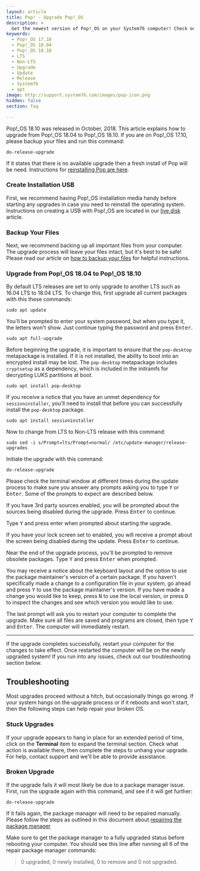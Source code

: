 ```yaml
---
layout: article
title: Pop! - Upgrade Pop!_OS
description: >
  Get the newest version of Pop!_OS on your System76 computer! Check out our upgrade directions.
keywords:
  - Pop!_OS 17.10
  - Pop!_OS 18.04
  - Pop!_OS 18.10
  - LTS
  - Non-LTS
  - Upgrade
  - Update
  - Release
  - System76
  - apt
image: http://support.system76.com/images/pop-icon.png
hidden: false
section: faq

---
```


Pop!_OS 18.10 was released in October, 2018. This article explains how to upgrade from Pop!_OS 18.04 to Pop!_OS 18.10. If you are on Pop!_OS 17.10, please backup your files and run this command:

```
do-release-upgrade
```

If it states that there is no available upgrade then a fresh install of Pop will be need. Instructions for [reinstalling Pop are here](/articles/install-pop/).

### Create Installation USB

First, we recommend having Pop!_OS installation media handy before starting any upgrades in case you need to reinstall the operating system. Instructions on creating a USB with Pop!_OS are located in our [live disk](/articles/live-disk/) article.

### Backup Your Files

Next, we recommend backing up all important files from your computer. The upgrade process will leave your files intact, but it's best to be safe! Please read our article on [how to backup your files](/articles/backup-files/) for helpful instructions.

### Upgrade from Pop!_OS 18.04 to Pop!_OS 18.10

By default LTS releases are set to only upgrade to another LTS such as 16.04 LTS to 18.04 LTS. To change this, first upgrade all current packages with this these commands:

```
sudo apt update
```
You'll be prompted to enter your system password, but when you type it, the letters won't show. Just continue typing the password and press <kbd>Enter</kbd>. 

```
sudo apt full-upgrade
```

Before beginning the upgrade, it is important to ensure that the `pop-desktop` metapackage is installed. If it is not installed, the ability to boot into an encrypted install may be lost. The `pop-desktop` metapackage includes `cryptsetup` as a dependency, which is included in the initramfs for decrypting LUKS partitions at boot.

```
sudo apt install pop-desktop
```

If you receive a notice that you have an unmet dependency for `sessioninstaller`, you'll need to install that before you can successfully install the `pop-desktop` package.

```
sudo apt install sessioninstaller
```

Now to change from LTS to Non-LTS release with this command:

```
sudo sed -i s/Prompt=lts/Prompt=normal/ /etc/update-manager/release-upgrades
```
Initiate the upgrade with this command:

```
do-release-upgrade
```
Please check the terminal window at different times during the update process to make sure you answer any prompts asking you to type <kbd>Y</kbd> or <kbd>Enter</kbd>. Some of the prompts to expect are described below.

If you have 3rd party sources enabled, you will be prompted about the sources being disabled during the upgrade. Press <kbd>Enter</kbd> to continue. 

Type <kbd>Y</kbd> and press enter when prompted about starting the upgrade.

If you have your lock screen set to enabled, you will receive a prompt about the screen being disabled during the update. Press <kbd>Enter</kbd> to continue.

Near the end of the upgrade process, you'll be prompted to remove obsolete packages. Type <kbd>Y</kbd> and press <kbd>Enter</kbd>  when prompted.

You may receive a notice about the keyboard layout and the option to use the package maintainer's version of a certain package. If you haven't specifically made a change to a configuration file in your system, go ahead and press <kbd>Y</kbd> to use the package maintainer's version. If you have made a change you would like to keep, press <kbd>N</kbd> to use the local version, or press <kbd>D</kbd> to inspect the changes and see which version you would like to use.

The last prompt will ask you to restart your computer to complete the upgrade. Make sure all files are saved and programs are closed, then type <kbd>Y</kbd> and <kbd>Enter</kbd>. The computer will immediately restart. 

---

If the upgrade completes successfully, restart your computer for the changes to take effect.  Once restarted the computer will be on the newly upgraded system! If you run into any issues, check out our troubleshooting section below.

## Troubleshooting

Most upgrades proceed without a hitch, but occasionally things go wrong. If your system hangs on the upgrade process or if it reboots and won't start, then the following steps can help repair your broken OS.

### Stuck Upgrades

If your upgrade appears to hang in place for an extended period of time, click on the **Terminal** item to expand the terminal section. Check what action is available there, then complete the steps to unhang your upgrade. For help, contact support and we'll be able to provide assistance.

### Broken Upgrade

If the upgrade fails it will most likely be due to a package manager issue.  First, run the upgrade again with this command, and see if it will get further:

```
do-release-upgrade
```

If it fails again, the package manager will need to be repaired manually.  Please follow the steps as outlined in this document about [repairing the package manager](/articles/package-manager/)

Make sure to get the package manager to a fully upgraded status before rebooting your computer.  You should see this line after running all 6 of the repair package manager commands:

> 0 upgraded, 0 newly installed, 0 to remove and 0 not upgraded.
